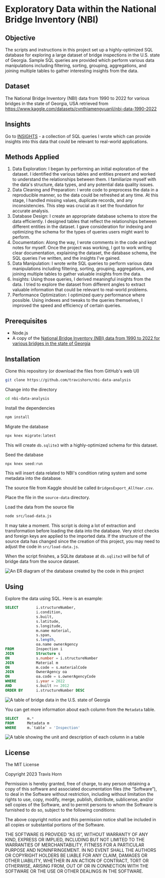 # Exploratory Data within the National Bridge Inventory (NBI)

## Objective

The scripts and instructions in this project set up a highly-optimized SQL
database for exploring a large dataset of bridge inspections in the U.S. state
of Georgia. Sample SQL queries are provided which perform various data
manipulations including filtering, sorting, grouping, aggregations, and joining
multiple tables to gather interesting insights from the data.

## Dataset

The National Bridge Inventory (NBI) data from 1990 to 2022 for various bridges
in the state of Georgia, USA retrieved from
https://www.kaggle.com/datasets/cynthiamengyuanli/nbi-data-1990-2022

## Insights

Go to [INSIGHTS](insights.md) - a collection of SQL queries I wrote which can provide insights into this data
that could be relevant to real-world applications.

## Methods Applied

1. Data Exploration: I began by performing an initial exploration of the
   dataset. I identified the various tables and entities present and worked to
   understand the relationships between them. I familiarize myself with the
   data's structure, data types, and any potential data quality issues.
2. Data Cleaning and Preparation: I wrote code to preprocess the data in a
   reproducible manner, so the data could be refreshed at any time. At this
   stage, I handled missing values, duplicate records, and any inconsistencies.
   This step was crucial as it set the foundation for accurate analysis.
3. Database Design: I create an appropriate database schema to store the data
   efficiently. I designed tables that reflect the relationships between
   different entities in the dataset. I gave consideration for indexing and
   optimizing the schema for the types of queries users might want to perform.
4. Documentation: Along the way, I wrote comments in the code and kept notes for
   myself. Once the project was working, I got to work writing clear
   documentation, explaining the dataset, the database schema, the SQL queries
   I’ve written, and the insights I’ve gained.
5. Data Manipulation: I wrote write SQL queries to perform various data
   manipulations including filtering, sorting, grouping, aggregations, and
   joining multiple tables to gather valuable insights from the data.
6. Insights: Using those queries, I derived meaningful insights from the data. I
   tried to explore the dataset from different angles to extract valuable
   information that could be relevant to real-world problems.
7. Performance Optimization: I optimized query performance where possible. Using
   indexes and tweaks to the queries themselves, I improved the speed and
   efficiency of certain queries.

## Prerequisites

- Node.js
- A copy of the [National Bridge Inventory (NBI) data from 1990 to 2022 for various
bridges in the state of
Georgia](https://www.kaggle.com/datasets/cynthiamengyuanli/nbi-data-1990-2022)

## Installation

Clone this repository (or download the files from GitHub's web UI)

```sh
git clone https://github.com/travishorn/nbi-data-analysis
```

Change into the directory

```sh
cd nbi-data-analysis
```

Install the dependencies

```sh
npm install
```

Migrate the database

```sh
npx knex migrate:latest
```

This will create `db.sqlite3` with a highly-optimized schema for this dataset.

Seed the database

```sh
npx knex seed:run
```

This will insert data related to NBI's condition rating system and some metadata
into the database.

The source file from Kaggle should be called `BridgesExport_AllYear.csv`.

Place the file in the `source-data` directory.

Load the data from the source file

```sh
node src/load-data.js
```

It may take a moment. This script is doing a lot of extraction and
transformation before loading the data into the database. Very strict checks and
foreign keys are applied to the imported data. If the structure of the source
data has changed since the creation of this project, you may need to adjust the
code in `src/load-data.js`.

When the script finishes, a SQLite database at `db.sqlite3` will be full of
bridge data from the source dataset.

![An ER diagram of the database created by the code in this
project](screenshots/er-diagram.png)

## Using

Explore the data using SQL. Here is an example:

```sql
SELECT        i.structureNumber,
              i.condition,
              s.built,
              s.latitude,
              s.longitude,
              m.name material,
              s.span,
              s.length,
              oa.name ownerAgency
FROM          Inspection i
JOIN          Structure s
ON            s.number = i.structureNumber
JOIN          Material m
ON            m.code = s.materialCode
JOIN          OwnerAgency oa
ON            oa.code = s.ownerAgencyCode
WHERE         i.year = 2022
AND           s.built >= 2012
ORDER BY      i.structureNumber DESC
```

![A table of bridge data in the U.S. state of
Georgia](screenshots/query-result.png)

You can get more information about each column from the `Metadata` table.

```sql
SELECT    m.*
FROM      Metadata m
WHERE     m.`table` = 'Inspection'
```

![A table showing the unit and description of each column in a
table](screenshots/metadata-example.png)

## License

The MIT License

Copyright 2023 Travis Horn

Permission is hereby granted, free of charge, to any person obtaining a copy of
this software and associated documentation files (the “Software”), to deal in
the Software without restriction, including without limitation the rights to
use, copy, modify, merge, publish, distribute, sublicense, and/or sell copies of
the Software, and to permit persons to whom the Software is furnished to do so,
subject to the following conditions:

The above copyright notice and this permission notice shall be included in all
copies or substantial portions of the Software.

THE SOFTWARE IS PROVIDED “AS IS”, WITHOUT WARRANTY OF ANY KIND, EXPRESS OR
IMPLIED, INCLUDING BUT NOT LIMITED TO THE WARRANTIES OF MERCHANTABILITY, FITNESS
FOR A PARTICULAR PURPOSE AND NONINFRINGEMENT. IN NO EVENT SHALL THE AUTHORS OR
COPYRIGHT HOLDERS BE LIABLE FOR ANY CLAIM, DAMAGES OR OTHER LIABILITY, WHETHER
IN AN ACTION OF CONTRACT, TORT OR OTHERWISE, ARISING FROM, OUT OF OR IN
CONNECTION WITH THE SOFTWARE OR THE USE OR OTHER DEALINGS IN THE SOFTWARE.
